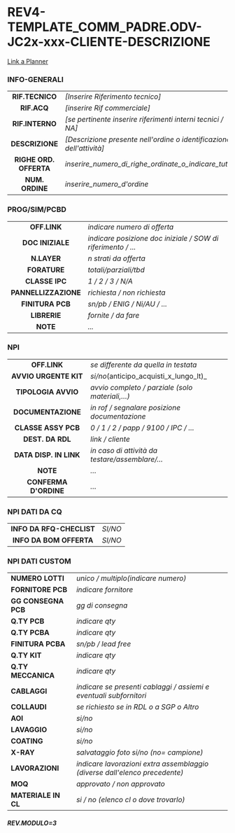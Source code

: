 # REV4-TEMPLATE_COMM_PADRE.ODV-JC2x-xxx-CLIENTE-DESCRIZIONE

[Link a Planner](https://tasks.office.com/mwfep.com/Home/Task/-Xqk8-vtwkilFH3N6puQP5cAC3jO?Type=TaskLink&Channel=Link&CreatedTime=638115584165120000)


### INFO-GENERALI
|                        |                                                                      |
|:----------------------:|----------------------------------------------------------------------|
|     **RIF.TECNICO**    | _[Inserire Riferimento tecnico]_                                     |
|       **RIF.ACQ**      | _[inserire Rif commerciale]_                                         |
|     **RIF.INTERNO**    | _[se pertinente inserire riferimenti interni tecnici / NA]_          |
| **DESCRIZIONE**        | _[Descrizione presente nell'ordine o identificazione dell'attività]_ |
| **RIGHE ORD. OFFERTA** | _inserire_numero_di_righe_ordinate_o_indicare_tutte_                 |
| **NUM. ORDINE**        | _inserire_numero_d'ordine_                                           |

### PROG/SIM/PCBD
|                      |                                                              |
|:--------------------:|--------------------------------------------------------------|
|     **OFF.LINK**     | _indicare numero di offerta_                                 |
|   **DOC INIZIALE**   | _indicare posizione doc iniziale / SOW di riferimento / ..._ |
|      **N.LAYER**     | _n strati da offerta_                                        |
|     **FORATURE**     | _totali/parziali/tbd_                                        |
|    **CLASSE IPC**    | _1 / 2 / 3 / N/A_                                            |
| **PANNELLIZZAZIONE** | _richiesta / non richiesta_                                  |
|   **FINITURA PCB**   | _sn/pb / ENIG / Ni/AU / ..._                                 |
|     **LIBRERIE**     | _fornite / da fare_                                          |
|       **NOTE**       | _..._                                                        |

### NPI
|                        |                                                |
|:----------------------:|------------------------------------------------|
|      **OFF.LINK**      | _se differente da quella in testata_           |
|  **AVVIO URGENTE KIT** | _si/no_(anticipo_acquisti_x_lungo_lt)_         |
|   **TIPOLOGIA AVVIO**  | _avvio completo / parziale (solo materiali,…)_ |
|   **DOCUMENTAZIONE**   | _in rof / segnalare posizione documentazione_  |
|   **CLASSE ASSY PCB**  | _0 / 1 / 2 / papp / 9100 / IPC / ..._          |
|    **DEST. DA RDL**    | _link / cliente_                               |
| **DATA DISP. IN LINK** | _in caso di attività da testare/assemblare/…_  |
|        **NOTE**        | _…_                                            |
| **CONFERMA D'ORDINE**  | _…_                                            |

### NPI DATI DA CQ
|                          |         |
|:------------------------:|---------|
| **INFO DA RFQ-CHECLIST** | _SI/NO_ |
|  **INFO DA BOM OFFERTA** | _SI/NO_ |

### NPI DATI CUSTOM
|                     |                                                                            |
|---------------------|----------------------------------------------------------------------------|
| **NUMERO LOTTI**    | _unico / multiplo(indicare numero)_                                        |
| **FORNITORE PCB**   | _indicare fornitore_                                                       |
| **GG CONSEGNA PCB** | _gg di consegna_                                                           |
| **Q.TY PCB**        | _indicare qty_                                                             |
| **Q.TY PCBA**       | _indicare qty_                                                             |
| **FINITURA PCBA**   | _sn/pb / lead free_                                                        |
| **Q.TY KIT**        | _indicare qty_                                                             |
| **Q.TY MECCANICA**  | _indicare qty_                                                             |
| **CABLAGGI**        | _indicare se presenti cablaggi / assiemi e eventuali subfornitori_         |
| **COLLAUDI**        | _se richiesto se in RDL o a SGP o Altro_                                   |
| **AOI**             | _si/no_                                                                    |
| **LAVAGGIO**        | _si/no_                                                                    |
| **COATING**         | _si/no_                                                                    |
| **X-RAY**           | _salvataggio foto si/no (no= campione)_                                    |
| **LAVORAZIONI**     | _indicare lavorazioni extra assemblaggio (diverse dall'elenco precedente)_ |
| **MOQ**             | _approvato / non approvato_                                                |
| **MATERIALE IN CL** | _si / no (elenco cl o dove trovarlo)_                                      |


##### REV.MODULO=3